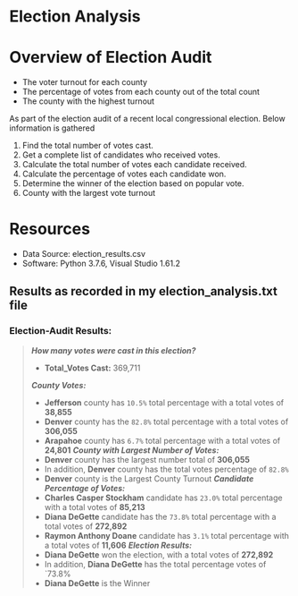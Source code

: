 # Election Analysis

# Overview of Election Audit

- The voter turnout for each county
- The percentage of votes from each county out of the total count
- The county with the highest turnout

As part of the election audit of a recent local congressional election. Below information is gathered

1. Find the total number of votes cast.
2. Get a complete list of candidates who received votes.
3. Calculate the total number of votes each candidate received.
4. Calculate the percentage of votes each candidate won.
5. Determine the winner of the election based on popular vote.
6. County with the largest vote turnout


# Resources
* Data Source: election_results.csv
* Software: Python 3.7.6, Visual Studio 1.61.2



## Results as recorded in my election_analysis.txt file


### Election-Audit Results:


> ***How many votes were cast in this election?***
 > - **Total_Votes Cast:** 369,711
 > 
> ***County Votes:***
> - **Jefferson** county has `10.5%` total percentage with a total votes of **38,855**
> - **Denver** county has the `82.8%` total percentage with a total votes of **306,055**
> - **Arapahoe** county has `6.7%` total percentage with a total votes of **24,801**
> ***County with Largest Number of Votes:***
> - **Denver** county has the largest number total of **306,055**
> - In addition, **Denver** county has the total votes percentage of `82.8%`  
> - **Denver** county is the Largest County Turnout
> ***Candidate Percentage of Votes:***
> - **Charles Casper Stockham** candidate has `23.0%` total percentage with a total votes of **85,213**
> - **Diana DeGette** candidate has the `73.8%` total percentage with a total votes of **272,892**
> - **Raymon Anthony Doane** candidate has `3.1%` total percentage with a total votes of **11,606**
> ***Election Results:***
> - **Diana DeGette** won the election, with a total votes of **272,892**
> - In addition, **Diana DeGette** has the total percentage votes of `73.8%
> - **Diana DeGette** is the Winner

